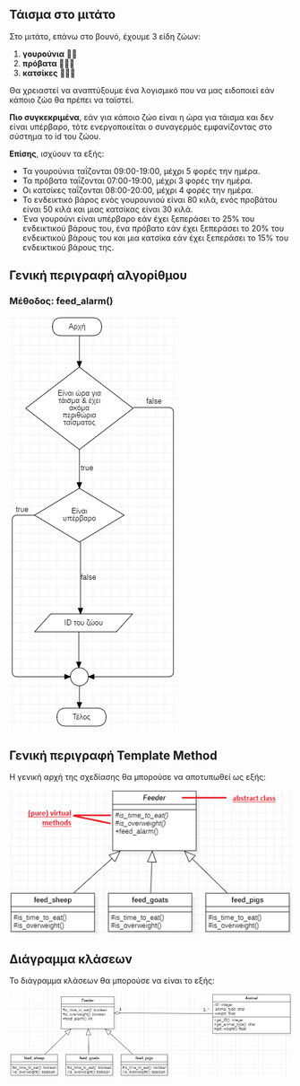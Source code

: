 ## Τάισμα στο μιτάτο

Στο μιτάτο, επάνω στο βουνό, έχουμε 3 είδη ζώων:
1. **γουρούνια** 🐖🐖
2. **πρόβατα** :sheep::sheep::sheep:
3. **κατσίκες** :goat::goat::goat:

Θα χρειαστεί να αναπτύξουμε ένα λογισμικό που να μας ειδοποιεί εάν κάποιο ζώο θα πρέπει να ταϊστεί.

**Πιο συγκεκριμένα**, εάν για κάποιο ζώο είναι η ώρα για τάισμα και δεν είναι υπέρβαρο, τότε ενεργοποιείται ο συναγερμός εμφανίζοντας στο σύστημα το id του ζώου.

**Επίσης**, ισχύουν τα εξής:
- Τα γουρούνια ταΐζονται 09:00-19:00, μέχρι 5 φορές την ημέρα.
- Τα πρόβατα ταΐζονται 07:00-19:00, μέχρι 3 φορές την ημέρα.
- Οι κατσίκες ταΐζονται 08:00-20:00, μέχρι 4 φορές την ημέρα.
- Το ενδεικτικό βάρος ενός γουρουνιού είναι 80 κιλά, ενός προβάτου είναι 50 κιλά και μιας κατσίκας είναι 30 κιλά.
- Ένα γουρούνι είναι υπέρβαρο εάν έχει ξεπεράσει το 25% του ενδεικτικού βάρους του, ένα πρόβατο εάν έχει ξεπεράσει το 20% του ενδεικτικού βάρους του και μια κατσίκα εάν έχει ξεπεράσει το 15% του ενδεικτικού βάρους της.

## Γενική περιγραφή αλγορίθμου
### Μέθοδος: feed_alarm()
![Διάγραμμα ροής (flowchart)](../img/mitatoFlowchart3.png)

## Γενική περιγραφή Template Method
Η γενική αρχή της σχεδίασης θα μπορούσε να αποτυπωθεί ως εξής:

![Διάγραμμα κλάσεων](../img/mitatoTemplateMethod_1.png)

## Διάγραμμα κλάσεων
Το διάγραμμα κλάσεων θα μπορούσε να είναι το εξής:

![Διάγραμμα κλάσεων (εκτεταμένο)](../img/mitatoTemplateMethod_extended.png)

